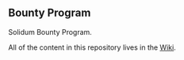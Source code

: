 ## Bounty Program

Solidum Bounty Program.

All of the content in this repository lives in the [Wiki](https://github.com/solidum-network/bounty-program/wiki).

